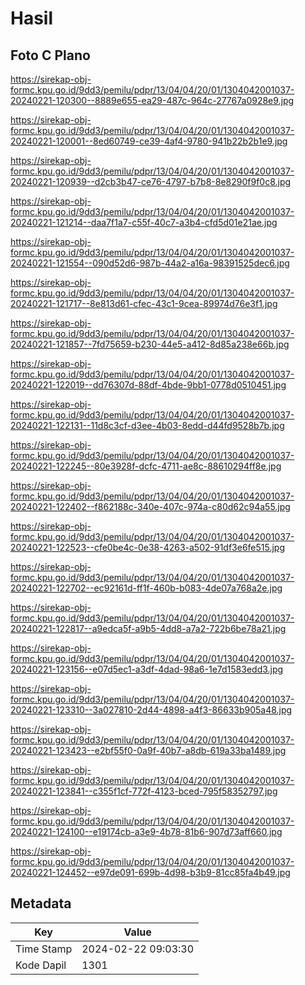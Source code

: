 # Hasil

## Foto C Plano

https://sirekap-obj-formc.kpu.go.id/9dd3/pemilu/pdpr/13/04/04/20/01/1304042001037-20240221-120300--8889e655-ea29-487c-964c-27767a0928e9.jpg

https://sirekap-obj-formc.kpu.go.id/9dd3/pemilu/pdpr/13/04/04/20/01/1304042001037-20240221-120001--8ed60749-ce39-4af4-9780-941b22b2b1e9.jpg

https://sirekap-obj-formc.kpu.go.id/9dd3/pemilu/pdpr/13/04/04/20/01/1304042001037-20240221-120939--d2cb3b47-ce76-4797-b7b8-8e8290f9f0c8.jpg

https://sirekap-obj-formc.kpu.go.id/9dd3/pemilu/pdpr/13/04/04/20/01/1304042001037-20240221-121214--daa7f1a7-c55f-40c7-a3b4-cfd5d01e21ae.jpg

https://sirekap-obj-formc.kpu.go.id/9dd3/pemilu/pdpr/13/04/04/20/01/1304042001037-20240221-121554--090d52d6-987b-44a2-a16a-98391525dec6.jpg

https://sirekap-obj-formc.kpu.go.id/9dd3/pemilu/pdpr/13/04/04/20/01/1304042001037-20240221-121717--8e813d61-cfec-43c1-9cea-89974d76e3f1.jpg

https://sirekap-obj-formc.kpu.go.id/9dd3/pemilu/pdpr/13/04/04/20/01/1304042001037-20240221-121857--7fd75659-b230-44e5-a412-8d85a238e66b.jpg

https://sirekap-obj-formc.kpu.go.id/9dd3/pemilu/pdpr/13/04/04/20/01/1304042001037-20240221-122019--dd76307d-88df-4bde-9bb1-0778d0510451.jpg

https://sirekap-obj-formc.kpu.go.id/9dd3/pemilu/pdpr/13/04/04/20/01/1304042001037-20240221-122131--11d8c3cf-d3ee-4b03-8edd-d44fd9528b7b.jpg

https://sirekap-obj-formc.kpu.go.id/9dd3/pemilu/pdpr/13/04/04/20/01/1304042001037-20240221-122245--80e3928f-dcfc-4711-ae8c-88610294ff8e.jpg

https://sirekap-obj-formc.kpu.go.id/9dd3/pemilu/pdpr/13/04/04/20/01/1304042001037-20240221-122402--f862188c-340e-407c-974a-c80d62c94a55.jpg

https://sirekap-obj-formc.kpu.go.id/9dd3/pemilu/pdpr/13/04/04/20/01/1304042001037-20240221-122523--cfe0be4c-0e38-4263-a502-91df3e6fe515.jpg

https://sirekap-obj-formc.kpu.go.id/9dd3/pemilu/pdpr/13/04/04/20/01/1304042001037-20240221-122702--ec92161d-ff1f-460b-b083-4de07a768a2e.jpg

https://sirekap-obj-formc.kpu.go.id/9dd3/pemilu/pdpr/13/04/04/20/01/1304042001037-20240221-122817--a9edca5f-a9b5-4dd8-a7a2-722b6be78a21.jpg

https://sirekap-obj-formc.kpu.go.id/9dd3/pemilu/pdpr/13/04/04/20/01/1304042001037-20240221-123156--e07d5ec1-a3df-4dad-98a6-1e7d1583edd3.jpg

https://sirekap-obj-formc.kpu.go.id/9dd3/pemilu/pdpr/13/04/04/20/01/1304042001037-20240221-123310--3a027810-2d44-4898-a4f3-86633b905a48.jpg

https://sirekap-obj-formc.kpu.go.id/9dd3/pemilu/pdpr/13/04/04/20/01/1304042001037-20240221-123423--e2bf55f0-0a9f-40b7-a8db-619a33ba1489.jpg

https://sirekap-obj-formc.kpu.go.id/9dd3/pemilu/pdpr/13/04/04/20/01/1304042001037-20240221-123841--c355f1cf-772f-4123-bced-795f58352797.jpg

https://sirekap-obj-formc.kpu.go.id/9dd3/pemilu/pdpr/13/04/04/20/01/1304042001037-20240221-124100--e19174cb-a3e9-4b78-81b6-907d73aff660.jpg

https://sirekap-obj-formc.kpu.go.id/9dd3/pemilu/pdpr/13/04/04/20/01/1304042001037-20240221-124452--e97de091-699b-4d98-b3b9-81cc85fa4b49.jpg


## Metadata

| Key        | Value               |
| ---------- | ------------------- |
| Time Stamp | 2024-02-22 09:03:30 |
| Kode Dapil | 1301                |



